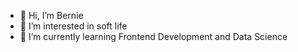 - 👋 Hi, I’m Bernie
- 👀 I’m interested in soft life
- 🌱 I’m currently learning Frontend Development and Data Science


<!---
bernie-Diary/bernie-Diary is a ✨ special ✨ repository because its `README.md` (this file) appears on your GitHub profile.
You can click the Preview link to take a look at your changes.
--->
